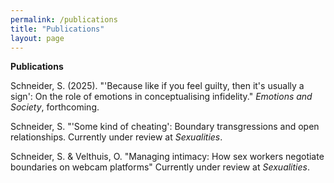 ```yaml
---
permalink: /publications
title: "Publications"
layout: page
---
```


**Publications**

Schneider, S. (2025). "'Because like if you feel guilty, then it's usually a sign': On the role of emotions in conceptualising infidelity." *Emotions and Society*, forthcoming. 

Schneider, S. "'Some kind of cheating': Boundary transgressions and open relationships. Currently under review at *Sexualities*.

Schneider, S. & Velthuis, O. "Managing intimacy: How sex workers negotiate boundaries on webcam platforms" Currently under review at *Sexualities*.
